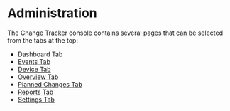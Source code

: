 # Administration

The Change Tracker console contains several pages that can be selected from the tabs at the top:

- Dashboard Tab
- [Events Tab](/docs/changetracker/8.0/changetracker/admin/tabs/events.md)
- [Device Tab](/docs/changetracker/8.0/changetracker/admin/tabs/devices.md)
- [Overview Tab](/docs/changetracker/8.0/changetracker/admin/tabs/complianceoverviewtab.md)
- [Planned Changes Tab](/docs/changetracker/8.0/changetracker/admin/tabs/plannedchanges.md)
- [Reports Tab](/docs/changetracker/8.0/changetracker/admin/tabs/reportstab.md)
- [Settings Tab](/docs/changetracker/8.0/changetracker/admin/settings/settingstab.md)
